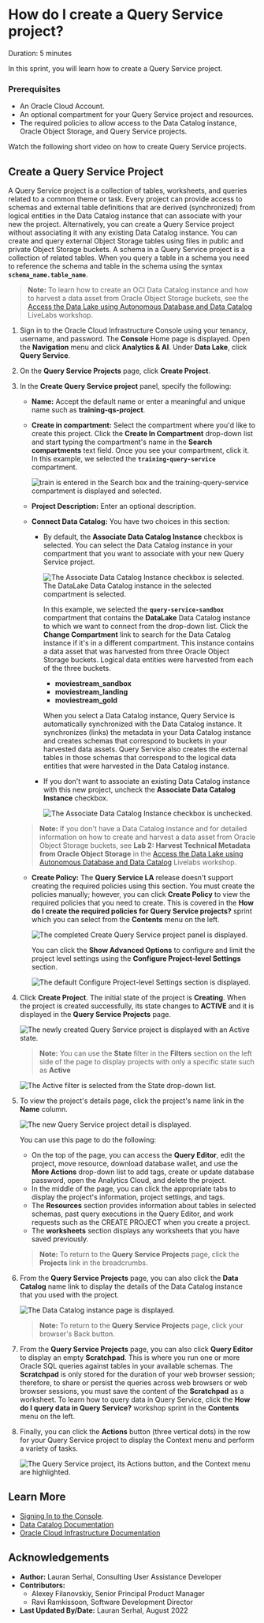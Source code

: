 # How do I create a Query Service project?

Duration: 5 minutes

In this sprint, you will learn how to create a Query Service project.

### Prerequisites
* An Oracle Cloud Account.
* An optional compartment for your Query Service project and resources.
* The required policies to allow access to the Data Catalog instance, Oracle Object Storage, and Query Service projects.

Watch the following short video on how to create Query Service projects.

[](youtube:fCGsYA3FUH8)

## Create a Query Service Project

A Query Service project is a collection of tables, worksheets, and queries related to a common theme or task. Every project can provide access to schemas and external table definitions that are derived (synchronized) from logical entities in the Data Catalog instance that can associate with your new the project. Alternatively, you can create a Query Service project without associating it  with any existing Data Catalog instance. You can create and query external Object Storage tables using files in public and private Object Storage buckets. A schema in a Query Service project is a collection of related tables. When you query a table in a schema you need to reference the schema and table in the schema using the syntax **`schema_name.table_name`**.

>**Note:** To learn how to create an OCI Data Catalog instance and how to harvest a data asset from Oracle Object Storage buckets, see the [Access the Data Lake using Autonomous Database and Data Catalog](https://apexapps.oracle.com/pls/apex/dbpm/r/livelabs/view-workshop?wid=877) LiveLabs workshop.

1. Sign in to the Oracle Cloud Infrastructure Console using your tenancy, username, and password. The **Console** Home page is displayed. Open the **Navigation** menu and click **Analytics & AI**. Under **Data Lake**, click **Query Service**.

2. On the **Query Service Projects** page, click **Create Project**.

3. In the **Create Query Service project** panel, specify the following:
    * **Name:** Accept the default name or enter a meaningful and unique name such as **training-qs-project**.
    * **Create in compartment:** Select the compartment where you'd like to create this project. Click the **Create In Compartment** drop-down list and start typing the compartment's name in the **Search compartments** text field. Once you see your compartment, click it. In this example, we selected the **`training-query-service`** compartment.

      ![train is entered in the Search box and the training-query-service compartment is displayed and selected.](./images/create-in-compartment.png " ")

    * **Project Description:** Enter an optional description.
    * **Connect Data Catalog:** You have two choices in this section:

        + By default, the **Associate Data Catalog Instance** checkbox is selected. You can select the Data Catalog instance in your compartment that you want to associate with your new Query Service project.

          ![The Associate Data Catalog Instance checkbox is selected. The DataLake Data Catalog instance in the selected compartment is selected.](./images/associate-dcat-default.png " ")

          In this example, we selected the **`query-service-sandbox`** compartment that contains the **DataLake** Data Catalog instance to which we want to connect from the drop-down list. Click the **Change Compartment** link to search for the Data Catalog instance if it's in a different compartment. This instance contains a data asset that was harvested from three Oracle Object Storage buckets. Logical data entities were harvested from each of the three buckets.

             + **moviestream\_sandbox**
             + **moviestream\_landing**
             + **moviestream_gold**

          When you select a Data Catalog instance, Query Service is automatically synchronized with the Data Catalog instance. It synchronizes (links) the metadata in your Data Catalog instance and creates schemas that correspond to buckets in your harvested data assets. Query Service also creates the external tables in those schemas that correspond to the logical data entities that were harvested in the Data Catalog instance.

        + If you don't want to associate an existing Data Catalog instance with this new project, uncheck the **Associate Data Catalog Instance** checkbox.

          ![The Associate Data Catalog Instance checkbox is unchecked.](./images/uncheck-associate-dcat-box.png " ")


    >**Note:** If you don't have a Data Catalog instance and for detailed information on how to create and harvest a data asset from Oracle Object Storage buckets, see **Lab 2: Harvest Technical Metadata from Oracle Object Storage** in the [Access the Data Lake using Autonomous Database and Data Catalog](https://apexapps.oracle.com/pls/apex/dbpm/r/livelabs/view-workshop?wid=877) Livelabs workshop.

    * **Create Policy:** The **Query Service LA** release doesn't support creating the required policies using this section. You must create the policies manually; however, you can click **Create Policy** to view the required policies that you need to create. This is covered in the **How do I create the required policies for Query Service projects?** sprint which you can select from the **Contents** menu on the left.  

      ![The completed Create Query Service project panel is displayed.](./images/create-qs-project.png " ")

      You can click the **Show Advanced Options** to configure and limit the project level settings using the **Configure Project-level Settings** section.

      ![The default Configure Project-level Settings section is displayed.](./images/project-level-settings.png " ")

4. Click **Create Project**. The initial state of the project is **Creating**. When the project is created successfully, its state changes to **ACTIVE** and it is displayed in the **Query Service Projects** page.   

    ![The newly created Query Service project is displayed with an Active state.](./images/new-qs-project.png " ")

    >**Note:** You can use the **State** filter in the **Filters** section on the left side of the page to display projects with only a specific state such as **Active**

    ![The Active filter is selected from the State drop-down list.](./images/state-filter.png " ")

5. To view the project's details page, click the project's name link in the **Name** column.

    ![The new Query Service project detail is displayed.](./images/project-detail.png " ")

    You can use this page to do the following:

    * On the top of the page, you can access the **Query Editor**, edit the project, move resource, download database wallet, and use the **More Actions** drop-down list to add tags, create or update database password, open the Analytics Cloud, and delete the project.
    * In the middle of the page, you can click the appropriate tabs to display the project's information, project settings, and tags.
    * The **Resources** section provides information about tables in selected schemas, past query executions in the Query Editor, and work requests such as the CREATE PROJECT when you create a project.
    * The **worksheets** section displays any worksheets that you have saved previously.

    >**Note:** To return to the **Query Service Projects** page, click the **Projects** link in the breadcrumbs.

6. From the **Query Service Projects** page, you can also click the **Data Catalog** name link to display the details of the Data Catalog instance that you used with the project.

    ![The Data Catalog instance page is displayed.](./images/view-data-catalog.png " ")  

    >**Note:** To return to the **Query Service Projects** page, click your browser's Back button.

7. From the **Query Service Projects** page, you can also click **Query Editor** to display an empty **Scratchpad**. This is where you run one or more Oracle SQL queries against tables in your available schemas. The **Scratchpad** is only stored for the duration of your web browser session; therefore, to share or persist the queries across web browsers or web browser sessions, you must save the content of the **Scratchpad** as a worksheet. To learn how to query data in Query Service, click the **How do I query data in Query Service?** workshop sprint in the **Contents** menu on the left.  

8. Finally, you can click the **Actions** button (three vertical dots) in the row for your Query Service project to display the Context menu and perform a variety of tasks.

    ![The Query Service project, its Actions button, and the Context menu are highlighted.](./images/actions-menu.png " ")  


## Learn More

* [Signing In to the Console](https://docs.cloud.oracle.com/en-us/iaas/Content/GSG/Tasks/signingin.htm).
* [Data Catalog Documentation](https://docs.oracle.com/en-us/iaas/data-catalog/home.htm)
* [Oracle Cloud Infrastructure Documentation](https://docs.oracle.com/en-us/iaas/Content/GSG/Concepts/baremetalintro.htm)

## Acknowledgements
* **Author:** Lauran Serhal, Consulting User Assistance Developer
* **Contributors:**
    + Alexey Filanovskiy, Senior Principal Product Manager
    + Ravi Ramkissoon, Software Development Director
* **Last Updated By/Date:** Lauran Serhal, August 2022
